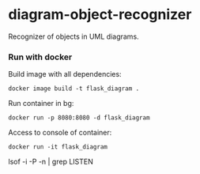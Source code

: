 diagram-object-recognizer
=====

Recognizer of objects in UML diagrams.

### Run with docker

Build image with all dependencies:
```shell script
docker image build -t flask_diagram .
```

Run container in bg:
```shell script
docker run -p 8080:8080 -d flask_diagram
```

Access to console of container:
```shell script
docker run -it flask_diagram
```

lsof -i -P -n | grep LISTEN